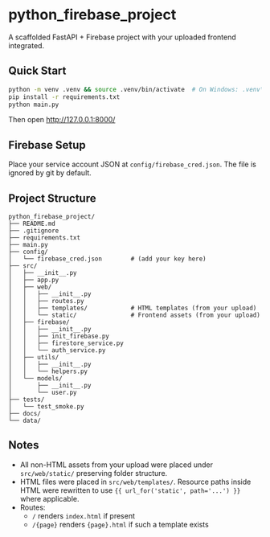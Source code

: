 # python_firebase_project

A scaffolded FastAPI + Firebase project with your uploaded frontend integrated.

## Quick Start

```bash
python -m venv .venv && source .venv/bin/activate  # On Windows: .venv\Scripts\activate
pip install -r requirements.txt
python main.py
```

Then open http://127.0.0.1:8000/

## Firebase Setup

Place your service account JSON at `config/firebase_cred.json`. The file is ignored by git by default.

## Project Structure

```
python_firebase_project/
├── README.md
├── .gitignore
├── requirements.txt
├── main.py
├── config/
│   └── firebase_cred.json        # (add your key here)
├── src/
│   ├── __init__.py
│   ├── app.py
│   ├── web/
│   │   ├── __init__.py
│   │   ├── routes.py
│   │   ├── templates/            # HTML templates (from your upload)
│   │   └── static/               # Frontend assets (from your upload)
│   ├── firebase/
│   │   ├── __init__.py
│   │   ├── init_firebase.py
│   │   ├── firestore_service.py
│   │   └── auth_service.py
│   ├── utils/
│   │   ├── __init__.py
│   │   └── helpers.py
│   └── models/
│       ├── __init__.py
│       └── user.py
├── tests/
│   └── test_smoke.py
├── docs/
└── data/
```

## Notes

- All non-HTML assets from your upload were placed under `src/web/static/` preserving folder structure.
- HTML files were placed in `src/web/templates/`. Resource paths inside HTML were rewritten to use `{{ url_for('static', path='...') }}` where applicable.
- Routes:
  - `/` renders `index.html` if present
  - `/{page}` renders `{page}.html` if such a template exists
